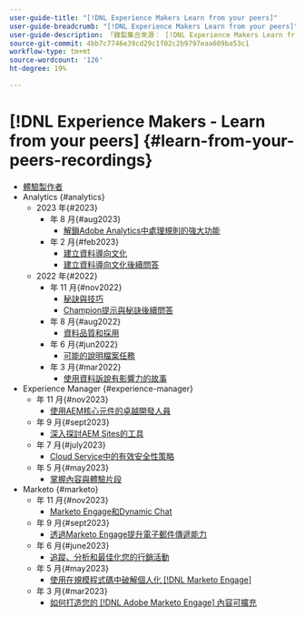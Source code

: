 ```yaml
---
user-guide-title: "[!DNL Experience Makers Learn from your peers]"
user-guide-breadcrumb: "[!DNL Experience Makers Learn from your peers]"
user-guide-description: 「錄製集合來源： [!DNL Experience Makers Learn from your peers]"
source-git-commit: 4bb7c7746e39cd29c1f02c2b9797eaa609ba53c1
workflow-type: tm+mt
source-wordcount: '126'
ht-degree: 19%

---
```



# [!DNL Experience Makers - Learn from your peers] {#learn-from-your-peers-recordings}

+ [體驗製作者](overview.md)
+ Analytics {#analytics}
   + 2023 年{#2023}
      +  年 8 月{#aug2023}
         + [解鎖Adobe Analytics中處理規則的強大功能](analytics/aug2023/processing-rules.md)
      +  年 2 月{#feb2023}
         + [建立資料導向文化](analytics/feb2023/data-driven-culture.md)
         + [建立資料導向文化後續問答](analytics/feb2023/data-driven-culture-q-and-a.md)
   + 2022 年{#2022}
      +  年 11 月{#nov2022}
         + [秘訣與技巧](analytics/nov2022/tips-and-tricks.md)
         + [Champion提示與秘訣後續問答](analytics/nov2022/tips-and-tricks-q-and-a.md)
      +  年 8 月{#aug2022}
         + [資料品質和採用](analytics/aug2022/data-quality.md)
      +  年 6 月{#jun2022}
         + [可能的說明檔案任務](analytics/june2022/mission-possible.md)
      +  年 3 月{#mar2022}
         + [使用資料訴說有影響力的故事](analytics/mar2022/stories-with-data.md)
+ Experience Manager {#experience-manager}
   +  年 11 月{#nov2023}
      + [使用AEM核心元件的卓越開發人員](experience-manager/sept2023/core-components.md)
   +  年 9 月{#sept2023}
      + [深入探討AEM Sites的工具](experience-manager/sept2023/aem-sites-tools.md)
   +  年 7 月{#july2023}
      + [Cloud Service中的有效安全性策略](experience-manager/july2023/effective-security-strategies-in-cloud-service.md)
   +  年 5 月{#may2023}
      + [掌握內容與體驗片段](experience-manager/may2023/mastering-content-and-experience-fragments.md)
+ Marketo {#marketo}
   +  年 11 月{#nov2023}
      + [Marketo Engage和Dynamic Chat](marketo/nov2023/dynamic-chat.md)
   +  年 9 月{#sept2023}
      + [透過Marketo Engage提升電子郵件傳遞能力](marketo/sept2023/email-deliverability.md)
   +  年 6 月{#june2023}
      + [追蹤、分析和最佳化您的行銷活動](marketo/june2023/marketing-campaigns.md)
   +  年 5 月{#may2023}
      + [使用在規模程式碼中破解個人化 [!DNL Marketo Engage]](marketo/may2023/personalization-at-scale.md)
   +  年 3 月{#mar2023}
      + [如何打造您的 [!DNL Adobe Marketo Engage] 內容可擴充](marketo/mar2023/templates-tokens-teamwork.md)
